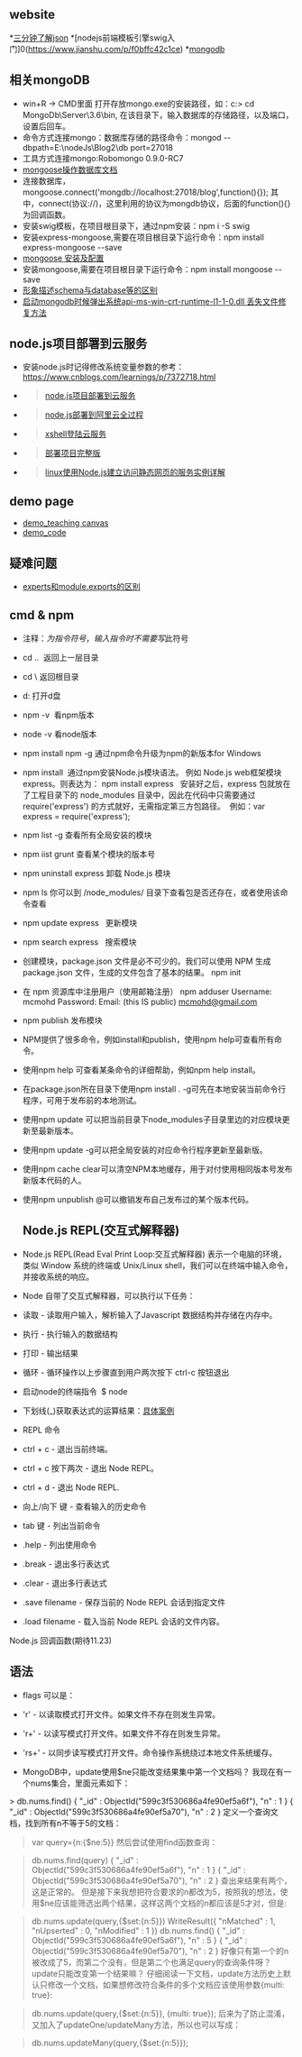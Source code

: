 ## website
*[三分钟了解json](http://blog.csdn.net/slwbcsdn/article/details/53458352)
*[nodejs前端模板引擎swig入门]0(https://www.jianshu.com/p/f0bffc42c1ce)
*[mongodb](https://www.mongodb.com)

## 相关mongoDB
* win+R  -> CMD里面 打开存放mongo.exe的安装路径，如：c:\> cd MongoDb\Server\3.6\bin, 在该目录下，输入数据库的存储路径，以及端口，设置后回车。
* 命令方式连接mongo：数据库存储的路径命令：mongod --dbpath=E:\nodeJs\Blog2\db port=27018
* 工具方式连接mongo:Robomongo 0.9.0-RC7
* [mongoose操作数据库文档](http://mongoosejs.com/)
* 连接数据库，mongoose.connect('mongdb://localhost:27018/blog',function(){}); 其中，connect(协议://)，这里利用的协议为mongdb协议，后面的function(){}为回调函数。
* 安装swig模板，在项目根目录下，通过npm安装：npm i -S swig
* 安装express-mongoose,需要在项目根目录下运行命令：npm install express-mongoose --save
* [mongoose 安装及配置](http://yunkus.com/mongoose-install-config/)
* 安装mongoose,需要在项目根目录下运行命令：npm install mongoose --save
* [形象描述schema与database等的区别](https://zhidao.baidu.com/question/1863152252753215947.html)
* [启动mongodb时候弹出系统api-ms-win-crt-runtime-l1-1-0.dll 丢失文件修复方法](https://jingyan.baidu.com/article/ab0b563067358ac15afa7dc5.html)

## node.js项目部署到云服务
* 安装node.js时记得修改系统变量参数的参考：https://www.cnblogs.com/learnings/p/7372718.html
* >[node.js项目部署到云服务](http://blog.csdn.net/chenlinIT/article/details/73343793)
* >[node.js部署到阿里云全过程](http://blog.csdn.net/moumaobuchiyu/article/details/55004430)
* >[xshell登陆云服务](https://jingyan.baidu.com/album/75ab0bcbc40b39d6864db23c.html?picindex=2)
* >[部署项目完整版](http://blog.csdn.net/u013263917/article/details/79037770)
* >[linux使用Node.js建立访问静态网页的服务实例详解](http://www.jb51.net/article/109082.htm)

## demo page
* [demo_teaching canvas](https://segmentfault.com/a/1190000008278925)
* [demo_code](https://demo.luckyw.cn/)


## 疑难问题
* [experts和module.exports的区别](http://cnodejs.org/topic/5231a630101e574521e45ef8)

## cmd & npm  
* 注释：$为指令符号，输入指令时不需要写$此符号
* cd ..  返回上一层目录
* cd \ 返回根目录
* d: 打开d盘
* npm -v  看npm版本
* node -v 看node版本
* npm install npm -g 通过npm命令升级为npm的新版本for Windows
* npm install <Module Name>  通过npm安装Node.js模块语法。
  例如  Node.js web框架模块 express。则表达为：  npm install express  
  安装好之后，express 包就放在了工程目录下的 node_modules 目录中，因此在代码中只需要通过 require('express') 的方式就好，无需指定第三方包路径。
  例如：var express = require('express');
* npm list -g  查看所有全局安装的模块
* npm iist grunt  查看某个模块的版本号
* npm uninstall express   卸载 Node.js 模块
* npm ls  你可以到 /node_modules/ 目录下查看包是否还存在，或者使用该命令查看
* npm update express   更新模块
* npm search express   搜索模块
* 创建模块，package.json 文件是必不可少的。我们可以使用 NPM 生成 package.json 文件，生成的文件包含了基本的结果。
  npm init
* 在 npm 资源库中注册用户（使用邮箱注册）
  npm adduser
  Username: mcmohd
  Password:
  Email: (this IS public) mcmohd@gmail.com
* npm publish  发布模块
* NPM提供了很多命令，例如install和publish，使用npm help可查看所有命令。
* 使用npm help <command>可查看某条命令的详细帮助，例如npm help install。
* 在package.json所在目录下使用npm install . -g可先在本地安装当前命令行程序，可用于发布前的本地测试。
* 使用npm update <package>可以把当前目录下node_modules子目录里边的对应模块更新至最新版本。
* 使用npm update <package> -g可以把全局安装的对应命令行程序更新至最新版。
* 使用npm cache clear可以清空NPM本地缓存，用于对付使用相同版本号发布新版本代码的人。
* 使用npm unpublish <package>@<version>可以撤销发布自己发布过的某个版本代码。
  
  ## Node.js REPL(交互式解释器)
* Node.js REPL(Read Eval Print Loop:交互式解释器) 表示一个电脑的环境，类似 Window 系统的终端或 Unix/Linux shell，我们可以在终端中输入命令，并接收系统的响应。
* Node 自带了交互式解释器，可以执行以下任务：
* 读取 - 读取用户输入，解析输入了Javascript 数据结构并存储在内存中。
* 执行 - 执行输入的数据结构
* 打印 - 输出结果
* 循环 - 循环操作以上步骤直到用户两次按下 ctrl-c 按钮退出
* 启动node的终端指令  $ node
* 下划线(_)获取表达式的运算结果：[具体案例](http://www.runoob.com/nodejs/nodejs-repl.html)
* REPL 命令
* ctrl + c - 退出当前终端。
* ctrl + c 按下两次 - 退出 Node REPL。
* ctrl + d - 退出 Node REPL.
* 向上/向下 键 - 查看输入的历史命令
* tab 键 - 列出当前命令
* .help - 列出使用命令
* .break - 退出多行表达式
* .clear - 退出多行表达式
* .save filename - 保存当前的 Node REPL 会话到指定文件
* .load filename - 载入当前 Node REPL 会话的文件内容。

Node.js 回调函数(期待11.23)

## 语法
* flags 可以是：
* 'r' - 以读取模式打开文件。如果文件不存在则发生异常。
* 'r+' - 以读写模式打开文件。如果文件不存在则发生异常。
* 'rs+' - 以同步读写模式打开文件。命令操作系统绕过本地文件系统缓存。




* MongoDB中，update使用$ne只能改变结果集中第一个文档吗？
我现在有一个nums集合，里面元素如下：

\> db.nums.find()
{ "_id" : ObjectId("599c3f530686a4fe90ef5a6f"), "n" : 1 }
{ "_id" : ObjectId("599c3f530686a4fe90ef5a70"), "n" : 2 }
定义一个查询文档，找到所有n不等于5的文档：

> var query={n:{$ne:5}}
然后尝试使用find函数查询：

> db.nums.find(query)
{ "_id" : ObjectId("599c3f530686a4fe90ef5a6f"), "n" : 1 }
{ "_id" : ObjectId("599c3f530686a4fe90ef5a70"), "n" : 2 }
查出来结果有两个，这是正常的。
但是接下来我想把符合要求的n都改为5，按照我的想法，使用$ne应该能筛选出两个结果，这样这两个文档的n都应该是5才对，但是:

> db.nums.update(query,{$set:{n:5}})
WriteResult({ "nMatched" : 1, "nUpserted" : 0, "nModified" : 1 })
> db.nums.find()
{ "_id" : ObjectId("599c3f530686a4fe90ef5a6f"), "n" : 5 }
{ "_id" : ObjectId("599c3f530686a4fe90ef5a70"), "n" : 2 }
好像只有第一个的n被改成了5，而第二个没有，但是第二个也满足query的查询条件呀？
update只能改变第一个结果嘛？
> 仔细阅读一下文档，update方法历史上默认只修改一个文档，如果想修改符合条件的多个文档应该使用参数{multi: true}:

> db.nums.update(query,{$set:{n:5}}, {multi: true});
> 后来为了防止混淆，又加入了updateOne/updateMany方法，所以也可以写成：

> db.nums.updateMany(query,{$set:{n:5}});
